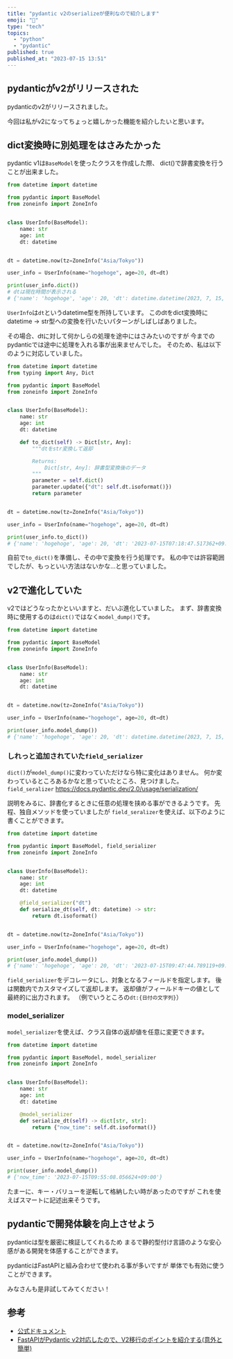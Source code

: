 ```yaml
---
title: "pydantic v2のserializeが便利なので紹介します"
emoji: "🚀"
type: "tech"
topics:
  - "python"
  - "pydantic"
published: true
published_at: "2023-07-15 13:51"
---
```


## pydanticがv2がリリースされた

pydanticのv2がリリースされました。

今回は私がv2になってちょっと嬉しかった機能を紹介したいと思います。

## dict変換時に別処理をはさみたかった

pydantic v1は`BaseModel`を使ったクラスを作成した際、
dict()で辞書変換を行うことが出来ました。

```python
from datetime import datetime

from pydantic import BaseModel
from zoneinfo import ZoneInfo


class UserInfo(BaseModel):
    name: str
    age: int
    dt: datetime


dt = datetime.now(tz=ZoneInfo("Asia/Tokyo"))

user_info = UserInfo(name="hogehoge", age=20, dt=dt)

print(user_info.dict())
# dtは現在時間が表示される
# {'name': 'hogehoge', 'age': 20, 'dt': datetime.datetime(2023, 7, 15, 7, 9, 49, 735299, tzinfo=zoneinfo.ZoneInfo(key='Asia/Tokyo'))}

```

`UserInfo`は`dt`というdatetime型を所持しています。
このdtをdict変換時にdatetime -> str型への変換を行いたいパターンがしばしばありました。

その場合、dtに対して何かしらの処理を途中にはさみたいのですが
今までのpydanticでは途中に処理を入れる事が出来ませんでした。
そのため、私は以下のように対応していました。

```python
from datetime import datetime
from typing import Any, Dict

from pydantic import BaseModel
from zoneinfo import ZoneInfo


class UserInfo(BaseModel):
    name: str
    age: int
    dt: datetime

    def to_dict(self) -> Dict[str, Any]:
        """dtをstr変換して返却

        Returns:
            Dict[str, Any]: 辞書型変換後のデータ
        """
        parameter = self.dict()
        parameter.update({"dt": self.dt.isoformat()})
        return parameter


dt = datetime.now(tz=ZoneInfo("Asia/Tokyo"))

user_info = UserInfo(name="hogehoge", age=20, dt=dt)

print(user_info.to_dict())
# {'name': 'hogehoge', 'age': 20, 'dt': '2023-07-15T07:18:47.517362+09:00'}
```

自前で`to_dict()`を準備し、その中で変換を行う処理です。
私の中では許容範囲でしたが、もっといい方法はないかな…と思っていました。

## v2で進化していた

v2ではどうなったかといいますと、だいぶ進化していました。
まず、辞書変換時に使用するのは`dict()`ではなく`model_dump()`です。

```python
from datetime import datetime

from pydantic import BaseModel
from zoneinfo import ZoneInfo


class UserInfo(BaseModel):
    name: str
    age: int
    dt: datetime


dt = datetime.now(tz=ZoneInfo("Asia/Tokyo"))

user_info = UserInfo(name="hogehoge", age=20, dt=dt)

print(user_info.model_dump())
# {'name': 'hogehoge', 'age': 20, 'dt': datetime.datetime(2023, 7, 15, 7, 21, 3, 704288, tzinfo=zoneinfo.ZoneInfo(key='Asia/Tokyo'))}
```

### しれっと追加されていた`field_serializer`

`dict()`が`model_dump()`に変わっていただけなら特に変化はありません。
何か変わっているところあるかなと思っていたところ、見つけました。
`field_seralizer`
https://docs.pydantic.dev/2.0/usage/serialization/

説明をみるに、辞書化するときに任意の処理を挟める事ができるようです。
先程、独自メソッドを使っていましたが
`field_seralizer`を使えば、以下のように書くことができます。

```python
from datetime import datetime

from pydantic import BaseModel, field_serializer
from zoneinfo import ZoneInfo


class UserInfo(BaseModel):
    name: str
    age: int
    dt: datetime

    @field_serializer("dt")
    def serialize_dt(self, dt: datetime) -> str:
        return dt.isoformat()


dt = datetime.now(tz=ZoneInfo("Asia/Tokyo"))

user_info = UserInfo(name="hogehoge", age=20, dt=dt)

print(user_info.model_dump())
# {'name': 'hogehoge', 'age': 20, 'dt': '2023-07-15T09:47:44.789119+09:00'}
```

`field_serializer`をデコレータにし、対象となるフィールドを指定します。
後は関数内でカスタマイズして返却します。
返却値がフィールドキーの値として最終的に出力されます。
（例でいうところの`dt:{日付の文字列}`）

### model_serializer

`model_serializer`を使えば、クラス自体の返却値を任意に変更できます。

```python
from datetime import datetime

from pydantic import BaseModel, model_serializer
from zoneinfo import ZoneInfo


class UserInfo(BaseModel):
    name: str
    age: int
    dt: datetime

    @model_serializer
    def serialize_dt(self) -> dict[str, str]:
        return {"now_time": self.dt.isoformat()}


dt = datetime.now(tz=ZoneInfo("Asia/Tokyo"))

user_info = UserInfo(name="hogehoge", age=20, dt=dt)

print(user_info.model_dump())
# {'now_time': '2023-07-15T09:55:08.056624+09:00'}
```

たまーに、キー・バリューを逆転して格納したい時があったのですが
これを使えばスマートに記述出来そうです。

## pydanticで開発体験を向上させよう

pydanticは型を厳密に検証してくれるため
まるで静的型付け言語のような安心感がある開発を体感することができます。

pydanticはFastAPIと組み合わせて使われる事が多いですが
単体でも有効に使うことができます。

みなさんも是非試してみてください！

## 参考

- [公式ドキュメント](https://docs.pydantic.dev/2.0/)
- [FastAPIがPydantic v2対応したので、V2移行のポイントを紹介する(意外と簡単)](https://zenn.dev/tk_resilie/articles/fastapi0100_pydanticv2)
